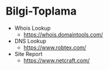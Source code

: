 # Bilgi-Toplama
- Whois Lookup
  - https://whois.domaintools.com/
- DNS Lookup
  - https://www.robtex.com/
- Site Report
  - https://www.netcraft.com/ 
